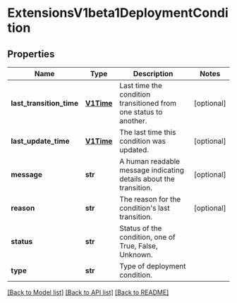 # ExtensionsV1beta1DeploymentCondition

## Properties
Name | Type | Description | Notes
------------ | ------------- | ------------- | -------------
**last_transition_time** | [**V1Time**](V1Time.md) | Last time the condition transitioned from one status to another. | [optional] 
**last_update_time** | [**V1Time**](V1Time.md) | The last time this condition was updated. | [optional] 
**message** | **str** | A human readable message indicating details about the transition. | [optional] 
**reason** | **str** | The reason for the condition&#39;s last transition. | [optional] 
**status** | **str** | Status of the condition, one of True, False, Unknown. | 
**type** | **str** | Type of deployment condition. | 

[[Back to Model list]](../README.md#documentation-for-models) [[Back to API list]](../README.md#documentation-for-api-endpoints) [[Back to README]](../README.md)


